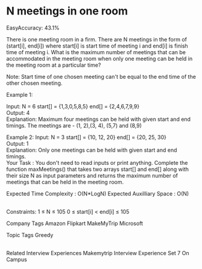 # N meetings in one room
EasyAccuracy: 43.1% 

There is one meeting room in a firm. There are N meetings in the form of (start[i], end[i]) where start[i] is start time of meeting i and end[i] is finish time of meeting i.
What is the maximum number of meetings that can be accommodated in the meeting room when only one meeting can be held in the meeting room at a particular time?

Note: Start time of one chosen meeting can't be equal to the end time of the other chosen meeting.


Example 1:

Input:
N = 6
start[] = {1,3,0,5,8,5}
end[] =  {2,4,6,7,9,9} <br>
Output: 
4<br>
Explanation:
Maximum four meetings can be held with
given start and end timings.
The meetings are - (1, 2),(3, 4), (5,7) and (8,9)
<br>

Example 2:
Input:
N = 3
start[] = {10, 12, 20}
end[] = {20, 25, 30}<br>
Output: 
1<br>
Explanation:
Only one meetings can be held
with given start and end timings.
<br>
Your Task :
You don't need to read inputs or print anything. Complete the function maxMeetings() that takes two arrays start[] and end[] along with their size N as input parameters and returns the maximum number of meetings that can be held in the meeting room.
<br>

Expected Time Complexity : O(N*LogN)
Expected Auxilliary Space : O(N)
<br><br>

Constraints:
1 ≤ N ≤ 105
0 ≤ start[i] < end[i] ≤ 105
<br>

Company Tags
Amazon Flipkart MakeMyTrip Microsoft
<br>

Topic Tags
Greedy
<br>

<br>
Related Interview Experiences
Makemytrip Interview Experience Set 7 On Campus